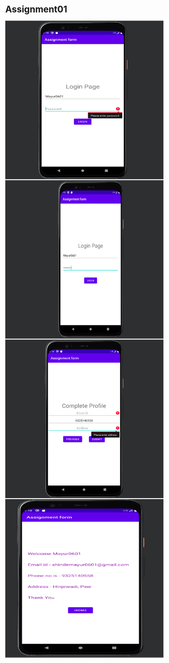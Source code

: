 # Assignment01

<img src="https://github.com/mayur0601psl/Assignment01/blob/master/Screenshots/login_validation.PNG" width="500" height="500"/>
<img src="https://github.com/mayur0601psl/Assignment01/blob/master/Screenshots/login_success.PNG" width="500" height="500"/>
<img src="https://github.com/mayur0601psl/Assignment01/blob/master/Screenshots/form_validation.PNG" width="500" height="500"/>
<img src="https://github.com/mayur0601psl/Assignment01/blob/master/Screenshots/Display_Data.PNG" width="500" height="500"/>
